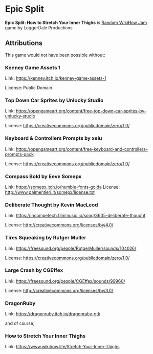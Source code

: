 # Epic Split
**Epic Split: How to Stretch Your Inner Thighs** is [Random WikiHow Jam](https://itch.io/jam/random-wikihow-jam) game by LoggerDale Productions

## Attributions
This game would not have been possible without:

### Kenney Game Assets 1
Link: https://kenney.itch.io/kenney-game-assets-1

License: Public Domain

### Top Down Car Sprites by Unlucky Studio
Link: https://opengameart.org/content/free-top-down-car-sprites-by-unlucky-studio

License: https://creativecommons.org/publicdomain/zero/1.0/

### Keyboard & Controllers Prompts by xelu
Link: https://opengameart.org/content/free-keyboard-and-controllers-prompts-pack

License: https://creativecommons.org/publicdomain/zero/1.0/

### Compass Bold by Eeve Somepx
Link: https://somepx.itch.io/humble-fonts-golda
License: http://www.palmentieri.it/somepx/license.txt

### Deliberate Thought by Kevin MacLeod
Link: https://incompetech.filmmusic.io/song/3635-deliberate-thought

License: http://creativecommons.org/licenses/by/4.0/

### Tires Squeaking by Rutger Muller
Link: https://freesound.org/people/RutgerMuller/sounds/104026/

License: https://creativecommons.org/publicdomain/zero/1.0/

### Large Crash by CGEffex
Link: https://freesound.org/people/CGEffex/sounds/99960/

License: http://creativecommons.org/licenses/by/3.0/

### DragonRuby
Link: https://dragonruby.itch.io/dragonruby-gtk

and of course, 

### How to Stretch Your Inner Thighs
Link: https://www.wikihow.life/Stretch-Your-Inner-Thighs
